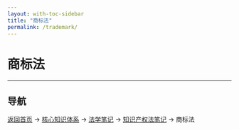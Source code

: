 ```yaml
---
layout: with-toc-sidebar
title: "商标法"
permalink: /trademark/
---
```

# 商标法

---

## 导航
[返回首页](/) → [核心知识体系](/core-knowledge-system/) → [法学笔记](/legal-notes/) → [知识产权法笔记](/intellectual-property/) → 商标法
